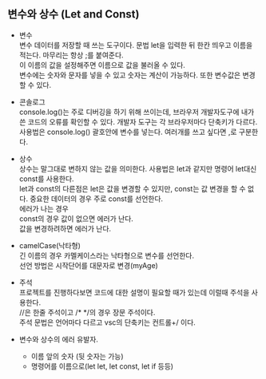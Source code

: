 ## 변수와 상수 (Let and Const)  

* 변수  
변수 데이터를 저장할 때 쓰는 도구이다. 문법 let을 입력한 뒤 한칸 띄우고 이름을 적는다. 마무리는 항상 ;를 붙여준다.  
이 이름의 값을 설정해주면 이름으로 값을 불러올 수 있다.  
변수에는 숫자와 문자를 넣을 수 있고 숫자는 계산이 가능하다. 또한 변수값은 변경할 수 있다.  

* 콘솔로그  
console.log()는 주로 디버깅을 하기 위해 쓰이는데, 브라우저 개발자도구에 내가 쓴 코드의 오류를 확인할 수 있다. 개발자 도구는 각 브라우저마다 단축키가 다르다.  
사용법은 console.log() 괄호안에 변수를 넣는다. 여러개를 쓰고 싶다면 ,로 구분한다.

* 상수  
상수는 말그대로 변하지 않는 값을 의미한다. 사용법은 let과 같지만 명령어 let대신 const를 사용한다.  
let과 const의 다른점은 let은 값을 변경할 수 있지만, const는 값 변경을 할 수 없다. 중요한 데이터의 경우 주로 const를 선언한다.  
에러가 나는 경우  
const의 경우 값이 없으면 에러가 난다.  
값을 변경하려하면 에러가 난다.  

* camelCase(낙타형)    
긴 이름의 경우 카멜케이스라는 낙타형으로 변수를 선언한다.    
선언 방법은 시작단어를 대문자로 변경(myAge)  

* 주석   
프로젝트를 진행하다보면 코드에 대한 설명이 필요할 때가 있는데 이럴때 주석을 사용한다.  
//은 한줄 주석이고 /* */의 경우 장문 주석이다.   
주석 문법은 언어마다 다르고 vsc의 단축키는 컨트롤+/ 이다.  
  
* 변수와 상수의 에러 유발자.
  * 이름 앞의 숫자 (뒷 숫자는 가능)  
  * 명령어를 이름으로(let let, let const, let if 등등)  
